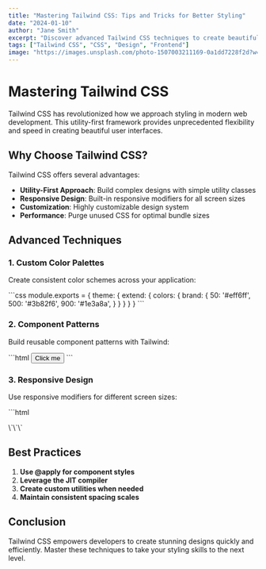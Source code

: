 ```yaml
---
title: "Mastering Tailwind CSS: Tips and Tricks for Better Styling"
date: "2024-01-10"
author: "Jane Smith"
excerpt: "Discover advanced Tailwind CSS techniques to create beautiful, responsive designs with utility-first CSS framework."
tags: ["Tailwind CSS", "CSS", "Design", "Frontend"]
image: "https://images.unsplash.com/photo-1507003211169-0a1dd7228f2d?w=800&h=400&fit=crop"
---
```


# Mastering Tailwind CSS

Tailwind CSS has revolutionized how we approach styling in modern web development. This utility-first framework provides unprecedented flexibility and speed in creating beautiful user interfaces.

## Why Choose Tailwind CSS?

Tailwind CSS offers several advantages:

- **Utility-First Approach**: Build complex designs with simple utility classes
- **Responsive Design**: Built-in responsive modifiers for all screen sizes
- **Customization**: Highly customizable design system
- **Performance**: Purge unused CSS for optimal bundle sizes

## Advanced Techniques

### 1. Custom Color Palettes
Create consistent color schemes across your application:

\`\`\`css
module.exports = {
  theme: {
    extend: {
      colors: {
        brand: {
          50: '#eff6ff',
          500: '#3b82f6',
          900: '#1e3a8a',
        }
      }
    }
  }
}
\`\`\`

### 2. Component Patterns
Build reusable component patterns with Tailwind:

\`\`\`html
<button class="bg-blue-500 hover:bg-blue-700 text-white font-bold py-2 px-4 rounded">
  Click me
</button>
\`\`\`

### 3. Responsive Design
Use responsive modifiers for different screen sizes:

\`\`\`html
<div class="grid grid-cols-1 md:grid-cols-2 lg:grid-cols-3 gap-4">
  <!-- Grid items -->
</div>
\`\`\`

## Best Practices

1. **Use @apply for component styles**
2. **Leverage the JIT compiler**
3. **Create custom utilities when needed**
4. **Maintain consistent spacing scales**

## Conclusion

Tailwind CSS empowers developers to create stunning designs quickly and efficiently. Master these techniques to take your styling skills to the next level.
